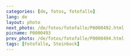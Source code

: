 ```yaml
---
categories: [de, fotos, fotofalle]
lang: de
layout: photo
next_photo: /de/fotos/fotofalle/P0000492.html
picname: P0000493
prev_photo: /de/fotos/fotofalle/P0000494.html
tags: [Fotofalle, Steinbock]
---
```

